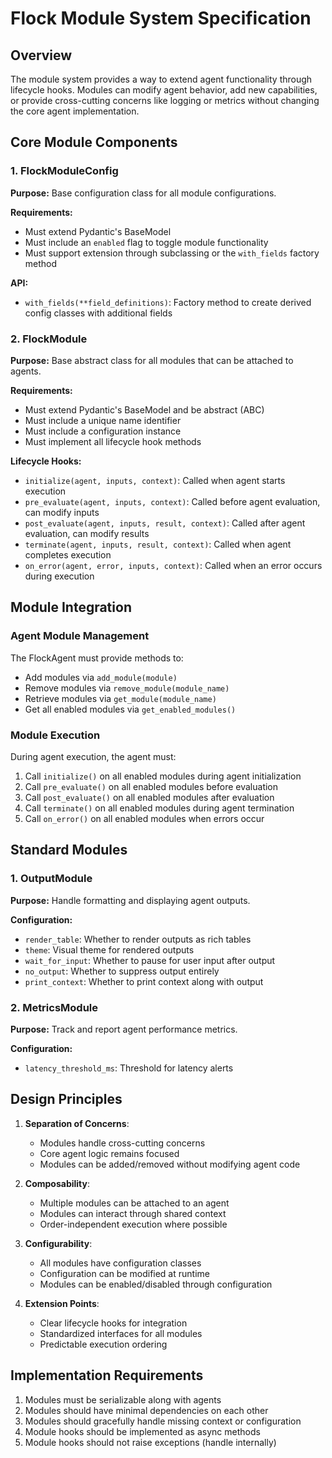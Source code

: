 # Flock Module System Specification

## Overview
The module system provides a way to extend agent functionality through lifecycle hooks. Modules can modify agent behavior, add new capabilities, or provide cross-cutting concerns like logging or metrics without changing the core agent implementation.

## Core Module Components

### 1. FlockModuleConfig

**Purpose:**
Base configuration class for all module configurations.

**Requirements:**
- Must extend Pydantic's BaseModel
- Must include an `enabled` flag to toggle module functionality
- Must support extension through subclassing or the `with_fields` factory method

**API:**
- `with_fields(**field_definitions)`: Factory method to create derived config classes with additional fields

### 2. FlockModule

**Purpose:**
Base abstract class for all modules that can be attached to agents.

**Requirements:**
- Must extend Pydantic's BaseModel and be abstract (ABC)
- Must include a unique name identifier
- Must include a configuration instance
- Must implement all lifecycle hook methods

**Lifecycle Hooks:**
- `initialize(agent, inputs, context)`: Called when agent starts execution
- `pre_evaluate(agent, inputs, context)`: Called before agent evaluation, can modify inputs
- `post_evaluate(agent, inputs, result, context)`: Called after agent evaluation, can modify results
- `terminate(agent, inputs, result, context)`: Called when agent completes execution
- `on_error(agent, error, inputs, context)`: Called when an error occurs during execution

## Module Integration

### Agent Module Management
The FlockAgent must provide methods to:
- Add modules via `add_module(module)`
- Remove modules via `remove_module(module_name)`
- Retrieve modules via `get_module(module_name)`
- Get all enabled modules via `get_enabled_modules()`

### Module Execution
During agent execution, the agent must:
1. Call `initialize()` on all enabled modules during agent initialization
2. Call `pre_evaluate()` on all enabled modules before evaluation
3. Call `post_evaluate()` on all enabled modules after evaluation
4. Call `terminate()` on all enabled modules during agent termination
5. Call `on_error()` on all enabled modules when errors occur

## Standard Modules

### 1. OutputModule

**Purpose:**
Handle formatting and displaying agent outputs.

**Configuration:**
- `render_table`: Whether to render outputs as rich tables
- `theme`: Visual theme for rendered outputs
- `wait_for_input`: Whether to pause for user input after output
- `no_output`: Whether to suppress output entirely
- `print_context`: Whether to print context along with output

### 2. MetricsModule

**Purpose:**
Track and report agent performance metrics.

**Configuration:**
- `latency_threshold_ms`: Threshold for latency alerts

## Design Principles

1. **Separation of Concerns**:
   - Modules handle cross-cutting concerns
   - Core agent logic remains focused
   - Modules can be added/removed without modifying agent code

2. **Composability**:
   - Multiple modules can be attached to an agent
   - Modules can interact through shared context
   - Order-independent execution where possible

3. **Configurability**:
   - All modules have configuration classes
   - Configuration can be modified at runtime
   - Modules can be enabled/disabled through configuration

4. **Extension Points**:
   - Clear lifecycle hooks for integration
   - Standardized interfaces for all modules
   - Predictable execution ordering

## Implementation Requirements

1. Modules must be serializable along with agents
2. Modules should have minimal dependencies on each other
3. Modules should gracefully handle missing context or configuration
4. Module hooks should be implemented as async methods
5. Module hooks should not raise exceptions (handle internally) 